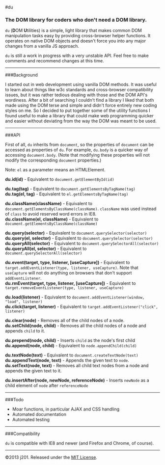 #du

### The DOM library for coders who don't need a DOM library.

`du` (**D**OM **U**<!---->tilities) is a simple, light library that makes common DOM manipulation tasks easy by providing cross-browser helper functions. It operates on native DOM objects and doesn't force you into any major changes from a vanilla JS approach.

`du` is still a work in progress with a very unstable API. Feel free to make comments and recommend changes at this time.

---

###Background

I started out in web development using vanilla DOM methods. It was useful to learn about things like w3c standards and cross-browser compatibility issues, but it was rather tedious dealing with those and the DOM API's wordiness. After a bit of searching I couldn't find a library I liked that both made using the DOM terse and simple and didn't force entirely new coding styles on me. So I decided to put together some of the utility functions I found useful to make a library that could make web programming quicker and easier without deviating from the way the DOM was meant to be used.

---

###API

First of all, `du` inherits from `document`, so the properties of `document` can be accessed as properties of `du`. For example, `du.body` is a quicker way of accessing `document.body`. (Note that modifying these properties will not modify the corresponding `document` properties.)

Note: `el` as a parameter means an HTMLElement.

**du.id(id)** - Equivalent to `document.getElementById(id)`  

**du.tag(tag)** - Equivalent to `document.getElementsByTagName(tag)`  
**du.tag(el, tag)** - Equivalent to `el.getElementsByTagName(tag)`

**du.className(className)** - Equivalent to `document.getElementsByClassName(className)`. `className` was used instead of `class` to avoid reserved word errors in IE8.  
**du.className(el, className)** - Equivalent to `document.getElementsByClassName(className)`

**du.query(selector)** - Equivalent to `document.querySelector(selector)`  
**du.query(el, selector)** - Equivalent to `document.querySelector(selector)`  
**du.queryAll(selector)** - Equivalent to `document.querySelectorAll(selector)`  
**du.queryAll(el, selector)** - Equivalent to `document.querySelectorAll(selector)`

**du.event(target, type, listener, [useCapture])** - Equivalent to `target.addEventListener(type, listener, useCapture)`. Note that `useCapture` will not do anything on browsers that don't support `addEventListener`.  
**du.rmEvent(target, type, listener, [useCapture])** - Equivalent to `target.removeEventListener(type, listener, useCapture)`

**du.load(listener)** - Equivalent to `document.addEventListener(window, "load", listener)`  
**du.click(target, listener)** - Equivalent to `target.addEventListener("click", listener)`

**du.clear(node)** - Removes all of the child nodes of a node.  
**du.setChild(node, child)** - Removes all the child nodes of a node and appends `child` to it.

**du.prepend(node, child)** - Inserts `child` as the node's first child  
**du.append(node, child)** - Equivalent to `node.appendChild(child)`

**du.textNode(text)** - Equivalent to `document.createTextNode(text)`  
**du.appendText(node, text)** - Appends the given text to `node`.  
**du.setText(node, text)** - Removes all child text nodes from a node and appends the given text to it.

**du.insertAfter(node, newNode, referenceNode)** - Inserts `newNode` as a child element of `node` after `referenceNode`

---

###Todo

- Moar functions, in particular AJAX and CSS handling
- Automated documentation
- Automated testing

---

###Compatibility

`du` is compatible with IE8 and newer (and Firefox and Chrome, of course).

---

©2013 j201. Released under the [MIT License](http://opensource.org/licenses/MIT).
